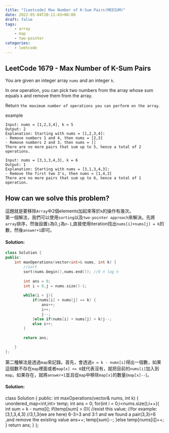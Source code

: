 ```yaml
---
title: "[Leetcode] Max Number of K-Sum Pairs(MEDIUM)"
date: 2022-05-04T20:11:43+08:00
draft: false
tags:
    - array
    - map
    - two-pointer
categories:
    - leetcode
---
```


## LeetCode 1679 - Max Number of K-Sum Pairs
You are given an integer array `nums` and an integer `k`.

In one operation, you can pick two numbers from the array whose sum equals `k` and remove them from the array.

Return `the maximum number of operations you can perform on the array`.

example
```
Input: nums = [1,2,3,4], k = 5
Output: 2
Explanation: Starting with nums = [1,2,3,4]:
- Remove numbers 1 and 4, then nums = [2,3]
- Remove numbers 2 and 3, then nums = []
There are no more pairs that sum up to 5, hence a total of 2 operations.
```
```
Input: nums = [3,1,3,4,3], k = 6
Output: 1
Explanation: Starting with nums = [3,1,3,4,3]:
- Remove the first two 3's, then nums = [1,4,3]
There are no more pairs that sum up to 6, hence a total of 1 operation.
```

## How can we solve this problem?
這題就是要移除`Array`中2個elements加起來等於`k`的操作有幾次。  
第一個解法，我們可以使用`sorting`以及`two-pointer approach`來解決。先將`array`排序，然後設置`i`為0,`j`為`n-1`,直接使用iteration找出`nums[i]+nums[j] = k`的數，然後`answer+1`即可。
#### Solution:
```c++
class Solution {
public:
    int maxOperations(vector<int>& nums, int k) {
        //sort
        sort(nums.begin(),nums.end()); //O n log n
        
        int ans = 0;
        int i = 0,j = nums.size()-1;
        
        while(i < j){
            if(nums[i] + nums[j] == k) {
                ans++;
                i++;
                j--;
            }else if(nums[i] + nums[j] > k)j--;
            else i++;
        }
        
        return ans;

    }
};
```

第二種解法是透過`map`來記錄。首先，會透過`x = k - nums[i]`得出一個數，如果這個數不存在`map`裡面或者`map[x] <= 0`就代表沒有，就把目前的`nums[i]`加入到`map`。如果存在，就將`answer+1`並且從`map`中移除`map[x]`的數量(`map[x]--`)。

#### Solution:
class Solution {
public:
    int maxOperations(vector<int>& nums, int k) {
        unordered_map<int,int> temp;
        int ans = 0;
        for(int i = 0;i<nums.size();i++){
            int sum = k - nums[i];
            if(temp[sum] > 0){
                //exist this value;
                //for example:[3,1,3,4,3]
                //3,1,3(we are here) 6-3=3 and 3:1 and we found a pair(3,3)=6 ,and remove the existing value
                ans++;
                temp[sum]--;
            }else temp[nums[i]]++;
        }
        return ans;
    }
};



